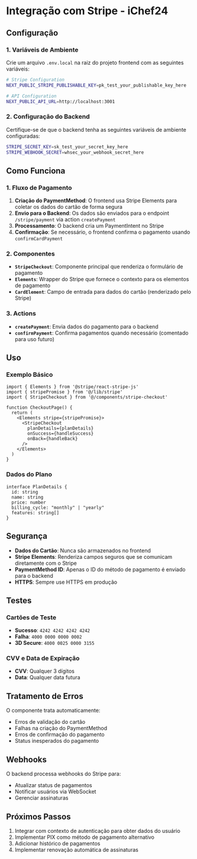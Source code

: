 # Integração com Stripe - iChef24

## Configuração

### 1. Variáveis de Ambiente

Crie um arquivo `.env.local` na raiz do projeto frontend com as seguintes variáveis:

```bash
# Stripe Configuration
NEXT_PUBLIC_STRIPE_PUBLISHABLE_KEY=pk_test_your_publishable_key_here

# API Configuration
NEXT_PUBLIC_API_URL=http://localhost:3001
```

### 2. Configuração do Backend

Certifique-se de que o backend tenha as seguintes variáveis de ambiente configuradas:

```bash
STRIPE_SECRET_KEY=sk_test_your_secret_key_here
STRIPE_WEBHOOK_SECRET=whsec_your_webhook_secret_here
```

## Como Funciona

### 1. Fluxo de Pagamento

1. **Criação do PaymentMethod**: O frontend usa Stripe Elements para coletar os dados do cartão de forma segura
2. **Envio para o Backend**: Os dados são enviados para o endpoint `/stripe/payment` via action `createPayment`
3. **Processamento**: O backend cria um PaymentIntent no Stripe
4. **Confirmação**: Se necessário, o frontend confirma o pagamento usando `confirmCardPayment`

### 2. Componentes

- **`StripeCheckout`**: Componente principal que renderiza o formulário de pagamento
- **`Elements`**: Wrapper do Stripe que fornece o contexto para os elementos de pagamento
- **`CardElement`**: Campo de entrada para dados do cartão (renderizado pelo Stripe)

### 3. Actions

- **`createPayment`**: Envia dados do pagamento para o backend
- **`confirmPayment`**: Confirma pagamentos quando necessário (comentado para uso futuro)

## Uso

### Exemplo Básico

```tsx
import { Elements } from '@stripe/react-stripe-js'
import { stripePromise } from '@/lib/stripe'
import { StripeCheckout } from '@/components/stripe-checkout'

function CheckoutPage() {
  return (
    <Elements stripe={stripePromise}>
      <StripeCheckout
        planDetails={planDetails}
        onSuccess={handleSuccess}
        onBack={handleBack}
      />
    </Elements>
  )
}
```

### Dados do Plano

```tsx
interface PlanDetails {
  id: string
  name: string
  price: number
  billing_cycle: "monthly" | "yearly"
  features: string[]
}
```

## Segurança

- **Dados do Cartão**: Nunca são armazenados no frontend
- **Stripe Elements**: Renderiza campos seguros que se comunicam diretamente com o Stripe
- **PaymentMethod ID**: Apenas o ID do método de pagamento é enviado para o backend
- **HTTPS**: Sempre use HTTPS em produção

## Testes

### Cartões de Teste

- **Sucesso**: `4242 4242 4242 4242`
- **Falha**: `4000 0000 0000 0002`
- **3D Secure**: `4000 0025 0000 3155`

### CVV e Data de Expiração

- **CVV**: Qualquer 3 dígitos
- **Data**: Qualquer data futura

## Tratamento de Erros

O componente trata automaticamente:
- Erros de validação do cartão
- Falhas na criação do PaymentMethod
- Erros de confirmação do pagamento
- Status inesperados do pagamento

## Webhooks

O backend processa webhooks do Stripe para:
- Atualizar status de pagamentos
- Notificar usuários via WebSocket
- Gerenciar assinaturas

## Próximos Passos

1. Integrar com contexto de autenticação para obter dados do usuário
2. Implementar PIX como método de pagamento alternativo
3. Adicionar histórico de pagamentos
4. Implementar renovação automática de assinaturas 